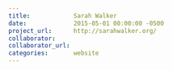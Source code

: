 ```yaml
---
title:            Sarah Walker
date:             2015-05-01 00:00:00 -0500
project_url:      http://sarahwalker.org/
collaborator:
collaborator_url:
categories:       website
---
```

